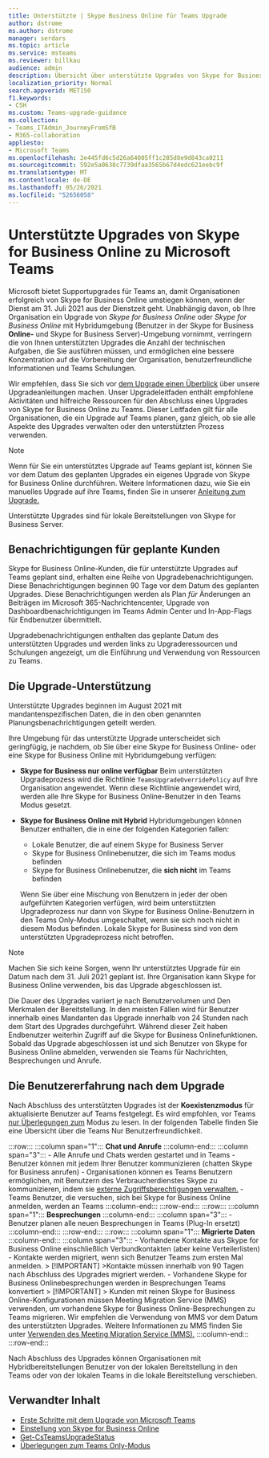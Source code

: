 ```yaml
---
title: Unterstützte | Skype Business Online für Teams Upgrade
author: dstrome
ms.author: dstrome
manager: serdars
ms.topic: article
ms.service: msteams
ms.reviewer: billkau
audience: admin
description: Übersicht über unterstützte Upgrades von Skype for Business Online zu Teams
localization_priority: Normal
search.appverid: MET150
f1.keywords:
- CSH
ms.custom: Teams-upgrade-guidance
ms.collection:
- Teams_ITAdmin_JourneyFromSfB
- M365-collaboration
appliesto:
- Microsoft Teams
ms.openlocfilehash: 2e445fd6c5d26a64005ff1c285d8e9d843ca0211
ms.sourcegitcommit: 592e5a0638c7739dfaa3565b67d4edc621eebc9f
ms.translationtype: MT
ms.contentlocale: de-DE
ms.lasthandoff: 05/26/2021
ms.locfileid: "52656058"
---
```

# <a name="assisted-upgrades-from-skype-for-business-online-to-microsoft-teams"></a>Unterstützte Upgrades von Skype for Business Online zu Microsoft Teams

Microsoft bietet Supportupgrades für Teams an, damit Organisationen erfolgreich von Skype for Business Online umstiegen können, wenn der Dienst am 31. Juli 2021 aus der Dienstzeit geht. Unabhängig davon, ob Ihre Organisation ein Upgrade von *Skype for Business Online* oder *Skype for Business Online* mit Hybridumgebung (Benutzer in der Skype for Business **Online-** und Skype for Business Server)-Umgebung vornimmt, verringern die von Ihnen unterstützten Upgrades die Anzahl der technischen Aufgaben, die Sie ausführen müssen, und ermöglichen eine bessere Konzentration auf die Vorbereitung der Organisation, benutzerfreundliche Informationen und Teams Schulungen.

Wir empfehlen, dass Sie sich vor [dem Upgrade einen Überblick](https://aka.ms/SkypeToTeams) über unsere Upgradeanleitungen machen. Unser Upgradeleitfaden enthält empfohlene Aktivitäten und hilfreiche Ressourcen für den Abschluss eines Upgrades von Skype for Business Online zu Teams. Dieser Leitfaden gilt für alle Organisationen, die ein Upgrade auf Teams planen, ganz gleich, ob sie alle Aspekte des Upgrades verwalten oder den unterstützten Prozess verwenden.

> [!NOTE]
> Wenn für Sie ein unterstütztes Upgrade auf Teams geplant ist, können Sie vor dem Datum des geplanten Upgrades ein eigenes Upgrade von Skype for Business Online durchführen. Weitere Informationen dazu, wie Sie ein manuelles Upgrade auf ihre Teams, finden Sie in unserer [Anleitung zum Upgrade.](https://aka.ms/SkypeToTeams)
>
> Unterstützte Upgrades sind für lokale Bereitstellungen von Skype for Business Server.

## <a name="notifications-for-scheduled-customers"></a>Benachrichtigungen für geplante Kunden

Skype for Business Online-Kunden, die für unterstützte Upgrades auf Teams geplant sind, erhalten eine Reihe von Upgradebenachrichtigungen. Diese Benachrichtigungen beginnen 90 Tage vor dem Datum des geplanten Upgrades. Diese Benachrichtigungen werden als Plan *für* Änderungen an Beiträgen im Microsoft 365-Nachrichtencenter, Upgrade von Dashboardbenachrichtigungen im Teams Admin Center und In-App-Flags für Endbenutzer übermittelt.

Upgradebenachrichtigungen enthalten das geplante Datum des unterstützten Upgrades und werden links zu Upgraderessourcen und Schulungen angezeigt, um die Einführung und Verwendung von Ressourcen zu Teams.

## <a name="the-assisted-upgrade-experience"></a>Die Upgrade-Unterstützung

Unterstützte Upgrades beginnen im August 2021 mit mandantenspezifischen Daten, die in den oben genannten Planungsbenachrichtigungen geteilt werden.

Ihre Umgebung für das unterstützte Upgrade unterscheidet sich geringfügig, je nachdem, ob Sie über eine Skype for Business Online- oder eine Skype for Business Online mit Hybridumgebung verfügen:

- **Skype for Business nur online verfügbar** Beim unterstützten Upgradeprozess wird die Richtlinie `TeamsUpgradeOverridePolicy` auf Ihre Organisation angewendet. Wenn diese Richtlinie angewendet wird, werden alle Ihre Skype for Business Online-Benutzer in den Teams Modus gesetzt.
- **Skype for Business Online mit Hybrid** Hybridumgebungen können Benutzer enthalten, die in eine der folgenden Kategorien fallen:

  - Lokale Benutzer, die auf einem Skype for Business Server
  - Skype for Business Onlinebenutzer, die sich im Teams modus befinden
  - Skype for Business Onlinebenutzer, die **sich nicht** im Teams befinden

  Wenn Sie über eine Mischung von Benutzern in jeder der oben aufgeführten Kategorien verfügen, wird beim unterstützten Upgradeprozess nur dann von Skype for Business Online-Benutzern in den Teams Only-Modus umgeschaltet, wenn sie sich noch nicht in diesem Modus befinden. Lokale Skype for Business sind von dem unterstützten Upgradeprozess nicht betroffen.

> [!NOTE]
> Machen Sie sich keine Sorgen, wenn Ihr unterstütztes Upgrade für ein Datum nach dem 31. Juli 2021 geplant ist. Ihre Organisation kann Skype for Business Online verwenden, bis das Upgrade abgeschlossen ist.

Die Dauer des Upgrades variiert je nach Benutzervolumen und Den Merkmalen der Bereitstellung. In den meisten Fällen wird für Benutzer innerhalb eines Mandanten das Upgrade innerhalb von 24 Stunden nach dem Start des Upgrades durchgeführt. Während dieser Zeit haben Endbenutzer weiterhin Zugriff auf die Skype for Business Onlinefunktionen. Sobald das Upgrade abgeschlossen ist und sich Benutzer von Skype for Business Online abmelden, verwenden sie Teams für Nachrichten, Besprechungen und Anrufe.

## <a name="the-post-upgrade-experience"></a>Die Benutzererfahrung nach dem Upgrade

Nach Abschluss des unterstützten Upgrades ist der **Koexistenzmodus** für aktualisierte Benutzer auf Teams festgelegt. Es wird empfohlen, vor Teams [nur Überlegungen zum](teams-only-mode-considerations.md) Modus zu lesen. In der folgenden Tabelle finden Sie eine Übersicht über die Teams Nur Benutzerfreundlichkeit.

:::row:::
    :::column span="1":::
        **Chat und Anrufe**
    :::column-end:::
    :::column span="3":::
        - Alle Anrufe und Chats werden gestartet und in Teams
        - Benutzer können mit jedem Ihrer Benutzer kommunizieren (chatten Skype for Business anrufen)
        - Organisationen können es Teams Benutzern ermöglichen, mit Benutzern des Verbraucherdienstes Skype zu kommunizieren, indem sie [externe Zugriffsberechtigungen verwalten.](manage-external-access.md)
        - Teams Benutzer, die versuchen, sich bei Skype for Business Online anmelden, werden an Teams
    :::column-end:::
:::row-end:::
:::row:::
    :::column span="1":::
        **Besprechungen**
    :::column-end:::
    :::column span="3":::
        - Benutzer planen alle neuen Besprechungen in Teams (Plug-In ersetzt)
    :::column-end:::
:::row-end:::
:::row:::
    :::column span="1":::
        **Migrierte Daten**
    :::column-end:::
    :::column span="3":::
        - Vorhandene Kontakte aus Skype for Business Online einschließlich Verbundkontakten (aber keine Verteilerlisten)
        - Kontakte werden migriert, wenn sich Benutzer Teams zum ersten Mal anmelden.
            > [!IMPORTANT]
            >Kontakte müssen innerhalb von 90 Tagen nach Abschluss des Upgrades migriert werden.
        - Vorhandene Skype for Business Onlinebesprechungen werden in Besprechungen Teams konvertiert
            > [!IMPORTANT]
            > Kunden mit reinen Skype for Business Online-Konfigurationen müssen Meeting Migration Service (MMS) verwenden, um vorhandene Skype for Business Online-Besprechungen zu Teams migrieren. Wir empfehlen die Verwendung von MMS vor dem Datum des unterstützten Upgrades. Weitere Informationen zu MMS finden Sie unter [Verwenden des Meeting Migration Service (MMS).](/skypeforbusiness/audio-conferencing-in-office-365/setting-up-the-meeting-migration-service-mms)
    :::column-end:::
:::row-end:::

Nach Abschluss des Upgrades können Organisationen mit Hybridbereitstellungen Benutzer von der lokalen Bereitstellung in den Teams oder von der lokalen Teams in die lokale Bereitstellung verschieben.  

## <a name="related-content"></a>Verwandter Inhalt

- [Erste Schritte mit dem Upgrade von Microsoft Teams](upgrade-start-here.md)
- [Einstellung von Skype for Business Online](skype-for-business-online-retirement.md)
- [Get-CsTeamsUpgradeStatus](/powershell/module/skype/get-csteamsupgradestatus?view=skype-ps&preserve-view=true)
- [Überlegungen zum Teams Only-Modus](teams-only-mode-considerations.md)

